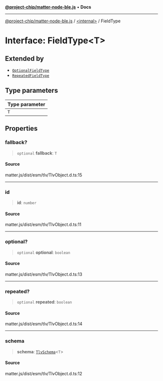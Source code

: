 [**@project-chip/matter-node-ble.js**](../../README.md) • **Docs**

***

[@project-chip/matter-node-ble.js](../../globals.md) / [\<internal\>](../README.md) / FieldType

# Interface: FieldType\<T\>

## Extended by

- [`OptionalFieldType`](OptionalFieldType.md)
- [`RepeatedFieldType`](../namespaces/Users_ingof_Dev_GitHub_official-matter.js_packages_matter.js_dist_esm_tlv_TlvObject/interfaces/RepeatedFieldType.md)

## Type parameters

| Type parameter |
| :------ |
| `T` |

## Properties

### fallback?

> `optional` **fallback**: `T`

#### Source

matter.js/dist/esm/tlv/TlvObject.d.ts:15

***

### id

> **id**: `number`

#### Source

matter.js/dist/esm/tlv/TlvObject.d.ts:11

***

### optional?

> `optional` **optional**: `boolean`

#### Source

matter.js/dist/esm/tlv/TlvObject.d.ts:13

***

### repeated?

> `optional` **repeated**: `boolean`

#### Source

matter.js/dist/esm/tlv/TlvObject.d.ts:14

***

### schema

> **schema**: [`TlvSchema`](../classes/TlvSchema.md)\<`T`\>

#### Source

matter.js/dist/esm/tlv/TlvObject.d.ts:12
